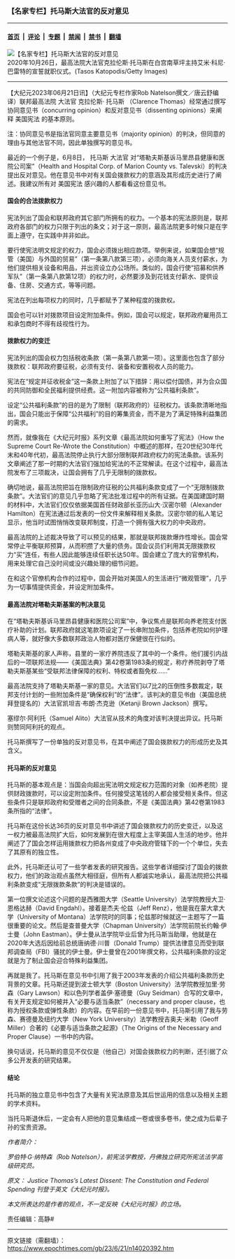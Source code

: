 ### 【名家专栏】托马斯大法官的反对意见

---

#### [首页](../../../..?n14020392) &nbsp;|&nbsp; [评论](../../../../../epoch-comment?n14020392) &nbsp;|&nbsp; [专题](../../../../../epoch-special?n14020392) &nbsp;|&nbsp; [禁闻](../../../../../epoch-news?n14020392) &nbsp;|&nbsp; [禁书](../../../../../books?n14020392) &nbsp;|&nbsp; [翻墙](https://github.com/gfw-breaker/nogfw/blob/master/README.md?n14020392)


<div><img alt="【名家专栏】托马斯大法官的反对意见" class="attachment-djy_600_400 size-djy_600_400 wp-post-image" src="https://i.epochtimes.com/assets/uploads/2023/06/id14020398-Clarence-Thomas-Feature-1200x675-600x400.jpg"/>
<div class="caption">
 2020年10月26日，最高法院大法官克拉伦斯·托马斯在白宫南草坪主持艾米·科尼·巴雷特的宣誓就职仪式。(Tasos Katopodis/Getty Images)
</div></div><hr/><div class="post_content" id="artbody" itemprop="articleBody">
 <!-- article content begin -->
 <p>
  【大纪元2023年06月21日讯】（大纪元专栏作家Rob Natelson撰文／唐云舒编译）联邦最高法院
  <ok href="https://www.epochtimes.com/gb/tag/%E5%A4%A7%E6%B3%95%E5%AE%98.html">
   大法官
  </ok>
  克拉伦斯‧
  <ok href="https://www.epochtimes.com/gb/tag/%E6%89%98%E9%A9%AC%E6%96%AF.html">
   托马斯
  </ok>
  （Clarence Thomas）经常通过撰写协同意见书（concurring opinion）和反对意见书（dissenting opinions）来阐释
  <ok href="https://www.epochtimes.com/gb/tag/%E7%BE%8E%E5%9B%BD%E5%AE%AA%E6%B3%95.html">
   美国宪法
  </ok>
  的基本原则。
 </p>
 <p>
  注：协同意见书是指法官同意主要意见书（majority opinion）的判决，但同意的理由与其他法官不同，因此单独撰写的意见书。
 </p>
 <p>
  最近的一个例子是，6月8日，
  <ok href="https://www.epochtimes.com/gb/tag/%E6%89%98%E9%A9%AC%E6%96%AF.html">
   托马斯
  </ok>
  <ok href="https://www.epochtimes.com/gb/tag/%E5%A4%A7%E6%B3%95%E5%AE%98.html">
   大法官
  </ok>
  对“塔勒夫斯基诉马里昂县健康和医院公司案”（Health and Hospital Corp. of Marion County vs. Talevski）的判决提出反对意见。他在意见书中对有关国会拨款权力的意涵及其形成历史进行了阐述。我建议所有对
  <ok href="https://www.epochtimes.com/gb/tag/%E7%BE%8E%E5%9B%BD%E5%AE%AA%E6%B3%95.html">
   美国宪法
  </ok>
  感兴趣的人都看看这份意见书。
 </p>
 <h4>
  国会的合法拨款权力
 </h4>
 <p>
  宪法列出了国会和联邦政府其它部门所拥有的权力。一个基本的宪法原则是，联邦政府各部门的权力只限于列出的条文；对于这一原则，最高法院更多时候只是在字面上遵守，在实践中并非如此。
 </p>
 <p>
  要行使宪法明文规定的权力，国会必须拨出相应款项。举例来说，如果国会想“规管（美国）与外国的贸易”（第一条第八款第三项），必须向海关人员支付薪水，为他们提供相关设备和用品，并出资设立办公场所。类似的，国会行使“招募和供养军队”（第一条第八款第12项）的权力时，必然要涉及到花钱支付薪水、提供设备、住房、交通方式，等等问题。
 </p>
 <p>
  宪法在列出每项权力的同时，几乎都赋予了某种程度的拨款权。
 </p>
 <p>
  国会也可以针对拨款项目设定附加条件。例如，国会可以规定，联邦政府雇用员工和承包商时不得有歧视性行为。
 </p>
 <h4>
  拨款权力的变迁
 </h4>
 <p>
  宪法列出的国会权力包括税收条款（第一条第八款第一项）。这里面也包含了部分拨款权：联邦政府要征税，必须有支付、装备和安置税收人员的能力。
 </p>
 <p>
  宪法在“规定并征收税金”这一条款上附加了以下措辞：用以偿付国债，并为合众国的共同防御和全民福利提供经费。这一附加内容被称为“公共福利条款”。
 </p>
 <p>
  设定“公共福利条款”的目的是为了限制（联邦政府的）征税权力。该条款清晰地指出，国会只能出于保障“公共福利”的目的筹集资金，而不是为了满足特殊利益集团的需求。
 </p>
 <p>
  然而，就像我在《大纪元时报》系列文章《最高法院如何重写了宪法》（How the Supreme Court Re-Wrote the Constitution）中概述的那样，在20世纪30年代末和40年代初，最高法院停止执行大部分限制联邦政府权力的宪法条款。该系列文章阐述了那一时期的大法官们强加给宪法的不正常解读。在这个过程中，最高法院发布了三项裁决，让国会拥有了几乎无限制的拨款权。
 </p>
 <p>
  确切地说，最高法院把旨在限制政府征税的公共福利条款变成了一个“无限制拨款条款”。大法官们的意见几乎忽略了宪法批准过程中的所有证据。在美国建国时期的材料中，大法官们仅仅依据美国首任财政部长亚历山大‧汉密尔顿（Alexander Hamilton）在宪法通过后发表的一份文件来解释相关条款。汉密尔顿的私人笔记显示，他当时试图悄悄改变联邦制度，打造一个拥有强大权力的中央政府。
 </p>
 <p>
  最高法院的上述裁决导致了可以预见的结果，那就是联邦拨款爆炸性增长。国会常常停止平衡联邦预算，从而积攒了大量的债务。国会议员们利用其无限拨款权力“买”连任，有些人因此能够连续任职长达50年。国会建立了庞大的官僚机构，用来处理它自己没时间或没兴趣处理的细节问题。
 </p>
 <p>
  在和这个官僚机构合作的过程中，国会开始对美国人的生活进行“微观管理”，几乎为一切事情提供资金，并设定附加条件。
 </p>
 <h4>
  最高法院对塔勒夫斯基案的判决意见
 </h4>
 <p>
  在“塔勒夫斯基诉马里昂县健康和医院公司案”中，争议焦点是联邦向养老院支付医疗补助的计划。联邦政府就这笔款项设定了一长串附加条件，包括养老院如何护理病人等，就好像大多数联邦政治人物都对医疗保健很在行似的。
 </p>
 <p>
  塔勒夫斯基的家人声称，县里的一家疗养院违反了其中的一个条件。他们援引内战后的一项联邦法规——《美国法典》第42卷第1983条的规定，称疗养院剥夺了塔勒夫斯基某些“受联邦法律保障的权利、特权或者豁免权……”
 </p>
 <p>
  最高法院支持了塔勒夫斯基一家的意见。大法官们以7比2的压倒性多数裁定，联邦支付计划的一些附加条件是“确保权利”的“法律”。该判决的意见书由（美国总统拜登提名的）大法官凯坦吉‧布朗‧杰克逊（Ketanji Brown Jackson）撰写。
 </p>
 <p>
  塞缪尔‧阿利托（Samuel Alito）大法官从技术的角度对该判决提出异议。托马斯则赞同阿利托的观点。
 </p>
 <p>
  托马斯撰写了一份单独的反对意见书，在其中阐述了国会拨款权力的形成历史及其含义。
 </p>
 <h4>
  托马斯的反对意见
 </h4>
 <p>
  托马斯的基本观点是：当国会向超出宪法明文规定权力范围的对象（如养老院）提供财政拨款时，可以设定附加条件。任何接受这笔钱的人都会接受相关条件。但这些条件只是联邦政府和受赠者之间的合同条款，不是《美国法典》第42卷第1983条所指的“法律”。
 </p>
 <p>
  托马斯在这份长达36页的反对意见书中讲述了国会拨款权力的历史变迁，以及这一权力被最高法院扩大后，如何发展到在很大程度上主宰美国人生活的地步。他并阐述了了国会怎样运用拨款权力把各州变成了中央政府管辖下的一个个单位，失去了其原有的独立性。
 </p>
 <p>
  此外，托马斯还认可了一些学者发表的研究报告。这些学者详细探讨了国会的拨款权力，他们的政治观点虽然大相径庭，但所有人都诚实地承认，最高法院把公共福利条款变成“无限拨款条款”的判决是错误的。
 </p>
 <p>
  第一位撰文论述这个问题的是西雅图大学（Seattle University）法学院教授大卫‧恩格达赫（David Engdahl）。接着是杰夫‧伦兹（Jeff Renz），他是我在蒙大拿大学（University of Montana）法学院时的同事；伦兹那时候就这一主题写了一篇很重要的论文。然后是查普曼大学（Chapman University）法学院前院长约翰‧伊士曼（John Eastman）。伊士曼从法学院毕业后曾为托马斯当助理，他就是在2020年大选后因给前总统唐纳德‧川普（Donald Trump）提供法律意见而受到联邦调查局（FBI）骚扰的伊士曼。伊士曼曾在2001年撰文称，公共福利条款的设定就是为了制止国会迎合特殊利益集团。
 </p>
 <p>
  再就是我了。托马斯在意见书中引用了我于2003年发表的介绍公共福利条款历史背景的文章。托马斯还提到波士顿大学（Boston University）法学院教授加里‧劳森（Gary Lawson）和以色列学者盖伊‧塞德曼（Guy Seidman）合写的文章中，有关开支规定如何被并入“必要与适当条款”（necessary and proper clause，也称为授权条款或弹性条款）的内容。在早前的一份意见书中，托马斯引用了我与劳森、赛德曼及纽约大学（New York University）法学教授吉奥夫‧米勒（Geoff Miller）合著的《必要与适当条款之起源》（The Origins of the Necessary and Proper Clause）一书中的内容。
 </p>
 <p>
  换句话说，托马斯的意见不仅仅是（他自己）对国会拨款权力的判断，还引据了众多公开发表的研究结果。
 </p>
 <h4>
  结论
 </h4>
 <p>
  托马斯的独立意见书中包含了大量有关宪法原意及其后世运用的信息以及相关主题的学术资料。
 </p>
 <p>
  当托马斯退休后，一定会有人把他的意见集结成一卷或很多卷书，使之成为后辈子孙的宝贵资源。
 </p>
 <p>
  <em>
   作者简介：
  </em>
 </p>
 <p>
  <em>
   罗伯特‧G‧纳特森（Rob Natelson），前宪法学教授，丹佛独立研究所宪法法学高级研究员。
  </em>
 </p>
 <p>
  <em>
   原文：
   <ok href="https://www.theepochtimes.com/justice-thomass-latest-dissent-the-constitution-and-federal-spending_5326702.html">
    Justice Thomas’s Latest Dissent: The Constitution and Federal Spending
   </ok>
   刊登于英文《大纪元时报》。
  </em>
 </p>
 <p>
  <em>
   本文所表达的是作者的观点，不一定反映《大纪元时报》的立场。
  </em>
 </p>
 <p>
  责任编辑：高静#
 </p>
 <!-- article content end -->
 <div id="below_article_ad">
 </div>
</div>


---

原文链接（需翻墙）：https://www.epochtimes.com/gb/23/6/21/n14020392.htm